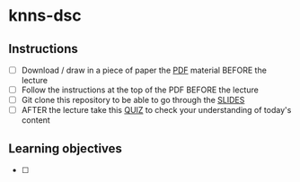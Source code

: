 # knns-dsc

## Instructions

* [ ] Download / draw in a piece of paper the [PDF](https://github.com/learn-co-students/knns-dsc/blob/master/knn_worksheet.pdf) material BEFORE the lecture
* [ ] Follow the instructions at the top of the PDF BEFORE the lecture
* [ ] Git clone this repository to be able to go through the [SLIDES](https://github.com/learn-co-students/knns-dsc/blob/master/knn_classification_2.slides.html)
* [ ] AFTER the lecture take this [QUIZ](https://forms.gle/kq9jUSgLf2DAD9eW6) to check your understanding of today's content

## Learning objectives
* [ ] 
